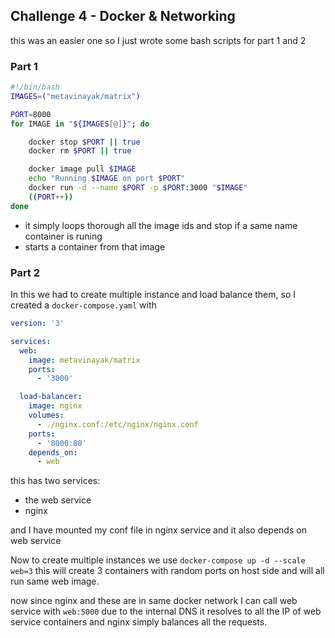 ## Challenge 4 - Docker & Networking

this was an easier one so I just wrote some bash scripts for part 1 and 2

### Part 1

```bash
#!/bin/bash
IMAGES=("metavinayak/matrix")

PORT=8000
for IMAGE in "${IMAGES[@]}"; do

    docker stop $PORT || true
    docker rm $PORT || true

    docker image pull $IMAGE
    echo "Running $IMAGE on port $PORT"
    docker run -d --name $PORT -p $PORT:3000 "$IMAGE"
    ((PORT++))
done

```

- it simply loops thorough all the image ids and stop if a same name container is runing
- starts a container from that image

### Part 2

In this we had to create multiple instance and load balance them, so I created a `docker-compose.yaml` with

```yaml
version: '3'

services:
  web:
    image: metavinayak/matrix
    ports:
      - '3000'

  load-balancer:
    image: nginx
    volumes:
      - ./nginx.conf:/etc/nginx/nginx.conf
    ports:
      - '8000:80'
    depends_on:
      - web
```

this has two services:

- the web service
- nginx

and I have mounted my conf file in nginx service and it also depends on web service

Now to create multiple instances we use
`docker-compose up -d --scale web=3` this will create 3 containers with random ports on host side and will all run same web image.

now since nginx and these are in same docker network I can call web service with `web:5000` due to the internal DNS it resolves to all the IP of web service containers and nginx simply balances all the requests.
